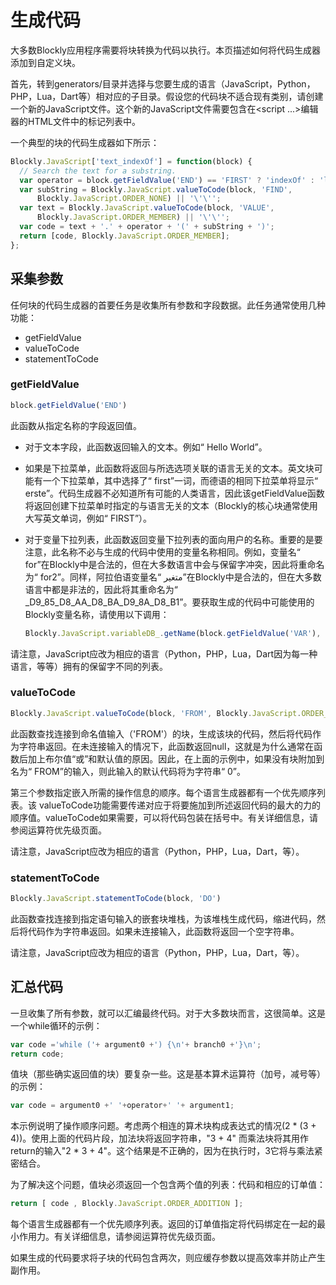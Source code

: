 # 生成代码

大多数Blockly应用程序需要将块转换为代码以执行。本页描述如何将代码生成器添加到自定义块。

首先，转到generators/目录并选择与您要生成的语言（JavaScript，Python，PHP，Lua，Dart等）相对应的子目录。假设您的代码块不适合现有类别，请创建一个新的JavaScript文件。这个新的JavaScript文件需要包含在<script ...>编辑器的HTML文件中的标记列表中。

一个典型的块的代码生成器如下所示：

```js
Blockly.JavaScript['text_indexOf'] = function(block) {
  // Search the text for a substring.
  var operator = block.getFieldValue('END') == 'FIRST' ? 'indexOf' : 'lastIndexOf';
  var subString = Blockly.JavaScript.valueToCode(block, 'FIND',
      Blockly.JavaScript.ORDER_NONE) || '\'\'';
  var text = Blockly.JavaScript.valueToCode(block, 'VALUE',
      Blockly.JavaScript.ORDER_MEMBER) || '\'\'';
  var code = text + '.' + operator + '(' + subString + ')';
  return [code, Blockly.JavaScript.ORDER_MEMBER];
};
```

## 采集参数

任何块的代码生成器的首要任务是收集所有参数和字段数据。此任务通常使用几种功能：

* getFieldValue
* valueToCode
* statementToCode

### getFieldValue

```js
block.getFieldValue('END')
```

此函数从指定名称的字段返回值。

* 对于文本字段，此函数返回输入的文本。例如“ Hello World”。
* 如果是下拉菜单，此函数将返回与所选选项关联的语言无关的文本。英文块可能有一个下拉菜单，其中选择了“ first”一词，而德语的相同下拉菜单将显示“ erste”。代码生成器不必知道所有可能的人类语言，因此该getFieldValue函数将返回创建下拉菜单时指定的与语言无关的文本（Blockly的核心块通常使用大写英文单词，例如“ FIRST”）。
* 对于变量下拉列表，此函数返回变量下拉列表的面向用户的名称。重要的是要注意，此名称不必与生成的代码中使用的变量名称相同。例如，变量名“ for”在Blockly中是合法的，但在大多数语言中会与保留字冲突，因此将重命名为“ for2”。同样，阿拉伯语变量名“ متغير”在Blockly中是合法的，但在大多数语言中都是非法的，因此将其重命名为“ _D9_85_D8_AA_D8_BA_D9_8A_D8_B1”。要获取生成的代码中可能使用的Blockly变量名称，请使用以下调用：

    ```js
    Blockly.JavaScript.variableDB_.getName(block.getFieldValue('VAR'), Blockly.Variables.NAME_TYPE);
    ```

请注意，JavaScript应改为相应的语言（Python，PHP，Lua，Dart因为每一种语言，等等）拥有的保留字不同的列表。

### valueToCode

```js
Blockly.JavaScript.valueToCode(block, 'FROM', Blockly.JavaScript.ORDER_ADDITION) || '0'
```

此函数查找连接到命名值输入（'FROM'）的块，生成该块的代码，然后将代码作为字符串返回。在未连接输入的情况下，此函数返回null，这就是为什么通常在函数后加上布尔值“或”和默认值的原因。因此，在上面的示例中，如果没有块附加到名为“ FROM”的输入，则此输入的默认代码将为字符串“ 0”。

第三个参数指定嵌入所需的操作信息的顺序。每个语言生成器都有一个优先顺序列表。该 valueToCode功能需要传递对应于将要施加到所述返回代码的最大的力的顺序值。valueToCode如果需要，可以将代码包装在括号中。有关详细信息，请参阅运算符优先级页面。

请注意，JavaScript应改为相应的语言（Python，PHP，Lua，Dart，等）。

### statementToCode

```js
Blockly.JavaScript.statementToCode(block, 'DO')

```

此函数查找连接到指定语句输入的嵌套块堆栈，为该堆栈生成代码，缩进代码，然后将代码作为字符串返回。如果未连接输入，此函数将返回一个空字符串。

请注意，JavaScript应改为相应的语言（Python，PHP，Lua，Dart，等）。

## 汇总代码

一旦收集了所有参数，就可以汇编最终代码。对于大多数块而言，这很简单。这是一个while循环的示例：

```js
var code ='while ('+ argument0 +') {\n'+ branch0 +'}\n';
return code;
```

值块（那些确实返回值的块）要复杂一些。这是基本算术运算符（加号，减号等）的示例：

```js
var code = argument0 +' '+operator+' '+ argument1;
```

本示例说明了操作顺序问题。考虑两个相连的算术块构成表达式的情况(2 * (3 + 4))。使用上面的代码片段，加法块将返回字符串，"3 + 4" 而乘法块将其用作return的输入"2 * 3 + 4"。这个结果是不正确的，因为在执行时，3它将与乘法紧密结合。

为了解决这个问题，值块必须返回一个包含两个值的列表：代码和相应的订单值：

```js
return [ code , Blockly.JavaScript.ORDER_ADDITION ];
```

每个语言生成器都有一个优先顺序列表。返回的订单值指定将代码绑定在一起的最小作用力。有关详细信息，请参阅运算符优先级页面。

如果生成的代码要求将子块的代码包含两次，则应缓存参数以提高效率并防止产生副作用。